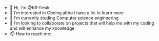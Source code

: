 - 👋 Hi, I’m @6ft-freak
- 👀 I’m interested in Coding altho i have a lot to learn more 
- 🌱 I’m currently studing Computer science engineering
- 💞️ I’m looking to collaborate on projects that will help me with my coding and will enhance my knowledge
- 📫 How to reach me:

<!---
6ft-freak/6ft-freak is a ✨ special ✨ repository because its `README.md` (this file) appears on your GitHub profile.
You can click the Preview link to take a look at your changes.
--->
